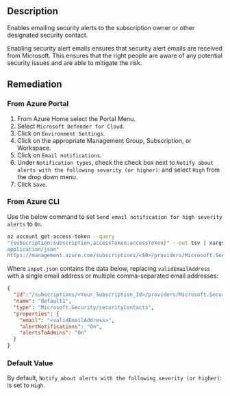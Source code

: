 ## Description

Enables emailing security alerts to the subscription owner or other designated security contact.

Enabling security alert emails ensures that security alert emails are received from Microsoft. This ensures that the right people are aware of any potential security issues and are able to mitigate the risk.

## Remediation

### From Azure Portal

1. From Azure Home select the Portal Menu.
2. Select `Microsoft Defender for Cloud`.
3. Click on `Environment Settings`.
4. Click on the appropriate Management Group, Subscription, or Workspace.
5. Click on `Email notifications`.
6. Under `Notification types`, check the check box next to `Notify about alerts with the following severity (or higher)`: and select `High` from the drop down menu.
7. Click `Save`.

### From Azure CLI

Use the below command to set `Send email notification for high severity alerts` to `On`.

```bash
az account get-access-token --query
"{subscription:subscription,accessToken:accessToken}" --out tsv | xargs -L1 bash -c 'curl -X PUT -H "Authorization: Bearer $1" -H "Content-Type:
application/json"
https://management.azure.com/subscriptions/<$0>/providers/Microsoft.Security/ securityContacts/default1?api-version=2017-08-01-preview -d@"input.json"'
```

Where `input.json` contains the data below, replacing `validEmailAddress` with a single email address or multiple comma-separated email addresses:

```json
{
  "id":"/subscriptions/<Your_Subscription_Id>/providers/Microsoft.Security/securityC ontacts/default1",
  "name": "default1",
  "type": "Microsoft.Security/securityContacts",
  "properties": {
    "email": "<validEmailAddress>",
    "alertNotifications": "On",
    "alertsToAdmins": "On"
  }
}
```

### Default Value

By default, `Notify about alerts with the following severity (or higher)`: is set to `High`.
